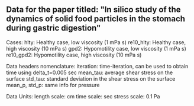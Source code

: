## Data for the paper titled: "In silico study of the dynamics of solid food particles in the stomach during gastric digestion"

Cases:
    hlty: Healthy case, low viscosity (1 mPa s)
    re10_hlty: Healthy case, high viscosity (10 mPa s)
    gpd2: Hypomotility case, low viscosity (1 mPa s)
    re10_gpd2: Hypomotility case, high viscosity (10 mPa s)

Data headers nomenclature:
    iteration: time-iteration, can be used to obtain time using delta_t=0.005 sec
    mean_tau: average shear stress on the surface
    std_tau: standard deviation in the shear stress on the surface
    mean_p, std_p: same info for pressure

Data Units:
    length scale: cm
    time scale: sec
    stress scale: 0.1 Pa
